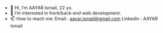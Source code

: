 - 👋 Hi, I’m AAYAR Ismail, 22 yo.
- 👀 I’m interested in front/back-end web development.
- 📫 How to reach me:
       Email : aayar.ismail@gmail.com
       Linkedin : AAYAR Ismail
